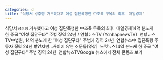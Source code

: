 ```yaml
---
categories: d
title: "식당서 성추행 거부했다고 여성 집단폭행한 中조폭 두목의 최후  매일경제"
---
```

식당서 `성추행` 거부했다고 여성 집단폭행한 中조폭 두목의 최후&nbsp;&nbsp;매일경제14억 분노케 한 중국 "여성 집단구타" 주범 징역 24년 / 연합뉴스TV (YonhapnewsTV)&nbsp;&nbsp;연합뉴스TV中법원, 14억 분노케 한 "여성 집단구타" 주범에 징역 24년&nbsp;&nbsp;연합뉴스中 집단폭행 주동자 징역 24년 받았지만…끊이지 않는 소문들[영상]&nbsp;&nbsp;노컷뉴스14억 분노케 한 중국 "여성 집단구타" 주범 징역 24년&nbsp;&nbsp;연합뉴스TVGoogle 뉴스에서 전체 콘텐츠 보기